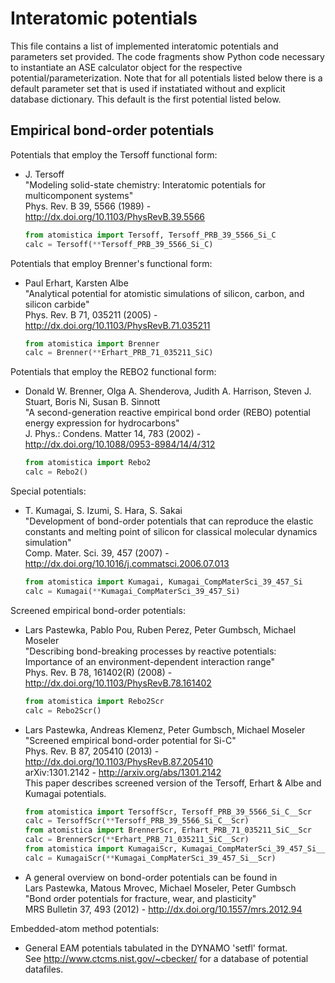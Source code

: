 Interatomic potentials
======================

This file contains a list of implemented interatomic potentials and parameters
set provided. The code fragments show Python code necessary to instantiate an
ASE calculator object for the respective potential/parameterization. Note that
for all potentials listed below there is a default parameter set that is used
if instatiated without and explicit database dictionary. This default is the 
first potential listed below.

Empirical bond-order potentials
-------------------------------

Potentials that employ the Tersoff functional form:

*   J. Tersoff  
    "Modeling solid-state chemistry: Interatomic potentials for multicomponent systems"  
    Phys. Rev. B 39, 5566 (1989) - http://dx.doi.org/10.1103/PhysRevB.39.5566  
    ```python
    from atomistica import Tersoff, Tersoff_PRB_39_5566_Si_C
    calc = Tersoff(**Tersoff_PRB_39_5566_Si_C)
    ```

Potentials that employ Brenner's functional form:

*   Paul Erhart, Karsten Albe  
    "Analytical potential for atomistic simulations of silicon, carbon, and silicon carbide"  
    Phys. Rev. B 71, 035211 (2005) - http://dx.doi.org/10.1103/PhysRevB.71.035211  
    ```python
    from atomistica import Brenner
    calc = Brenner(**Erhart_PRB_71_035211_SiC)
    ```

Potentials that employ the REBO2 functional form:

*   Donald W. Brenner, Olga A. Shenderova, Judith A. Harrison, Steven J. Stuart, Boris Ni, Susan B. Sinnott   
    "A second-generation reactive empirical bond order (REBO) potential energy expression for hydrocarbons"   
    J. Phys.: Condens. Matter 14, 783 (2002) - http://dx.doi.org/10.1088/0953-8984/14/4/312  
    ```python
    from atomistica import Rebo2
    calc = Rebo2()
    ````

Special potentials:

*   T. Kumagai, S. Izumi, S. Hara, S. Sakai  
    "Development of bond-order potentials that can reproduce the elastic constants and melting point of silicon for classical molecular dynamics simulation"  
    Comp. Mater. Sci. 39, 457 (2007) - http://dx.doi.org/10.1016/j.commatsci.2006.07.013  
    ```python
    from atomistica import Kumagai, Kumagai_CompMaterSci_39_457_Si
    calc = Kumagai(**Kumagai_CompMaterSci_39_457_Si)
    ```

Screened empirical bond-order potentials:

*   Lars Pastewka, Pablo Pou, Ruben Perez, Peter Gumbsch, Michael Moseler   
    "Describing bond-breaking processes by reactive potentials: Importance of an environment-dependent interaction range"  
    Phys. Rev. B 78, 161402(R) (2008) - http://dx.doi.org/10.1103/PhysRevB.78.161402  
    ```python
    from atomistica import Rebo2Scr
    calc = Rebo2Scr()
    ```

*   Lars Pastewka, Andreas Klemenz, Peter Gumbsch, Michael Moseler  
    "Screened empirical bond-order potential for Si-C"  
    Phys. Rev. B 87, 205410 (2013) - http://dx.doi.org/10.1103/PhysRevB.87.205410  
    arXiv:1301.2142 - http://arxiv.org/abs/1301.2142  
    This paper describes screened version of the Tersoff, Erhart & Albe and Kumagai
    potentials.
    ```python
    from atomistica import TersoffScr, Tersoff_PRB_39_5566_Si_C__Scr
    calc = TersoffScr(**Tersoff_PRB_39_5566_Si_C__Scr)
    from atomistica import BrennerScr, Erhart_PRB_71_035211_SiC__Scr
    calc = BrennerScr(**Erhart_PRB_71_035211_SiC__Scr)
    from atomistica import KumagaiScr, Kumagai_CompMaterSci_39_457_Si__Scr
    calc = KumagaiScr(**Kumagai_CompMaterSci_39_457_Si__Scr)
    ```

*   A general overview on bond-order potentials can be found in   
    Lars Pastewka, Matous Mrovec, Michael Moseler, Peter Gumbsch   
    "Bond order potentials for fracture, wear, and plasticity"   
    MRS Bulletin 37, 493 (2012) - http://dx.doi.org/10.1557/mrs.2012.94

Embedded-atom method potentials:

*   General EAM potentials tabulated in the DYNAMO 'setfl' format.  
    See http://www.ctcms.nist.gov/~cbecker/ for a database of potential datafiles.

